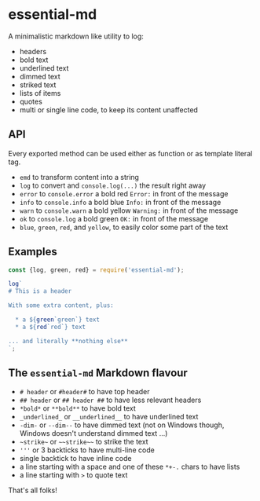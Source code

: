 # essential-md

A minimalistic markdown like utility to log:

  * headers
  * bold text
  * underlined text
  * dimmed text
  * striked text
  * lists of items
  * quotes
  * multi or single line code, to keep its content unaffected

## API

Every exported method can be used either as function or as template literal tag.

  * `emd` to transform content into a string
  * `log` to convert and `console.log(...)` the result right away
  * `error` to `console.error` a bold red `Error:` in front of the message
  * `info` to `console.info` a bold blue `Info:` in front of the message
  * `warn` to `console.warn` a bold yellow `Warning:` in front of the message
  * `ok` to `console.log` a bold green `OK:` in front of the message
  * `blue`, `green`, `red`, and `yellow`, to easily color some part of the text

## Examples

```js
const {log, green, red} = require('essential-md');

log`
# This is a header

With some extra content, plus:

  * a ${green`green`} text
  * a ${red`red`} text

... and literally **nothing else**
`;
```

## The `essential-md` Markdown flavour

  * `# header` or `#header#` to have top header
  * `## header` or `## header ##` to have less relevant headers
  * `*bold*` or `**bold**` to have bold text
  * `_underlined_` or `__underlined__` to have underlined text
  * `-dim-` or `--dim--` to have dimmed text (not on Windows though, Windows doesn't understand dimmed text ...)
  * `~strike~` or `~~strike~~` to strike the text
  * `'''` or 3 backticks to have multi-line code
  * single backtick to have inline code
  * a line starting with a space and one of these `*+-.` chars to have lists
  * a line starting with `>` to quote text

That's all folks!
